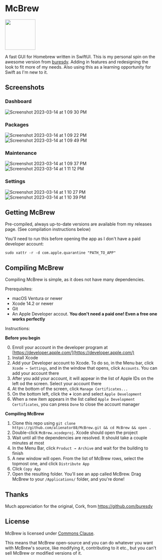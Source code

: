 # McBrew

<img src="https://user-images.githubusercontent.com/6263626/225120744-5e820fc6-2932-44dc-8b62-aa613542fad8.png" width="100" height="100">

A fast GUI for Homebrew written in SwiftUI. This is my personal spin on the awesome version from [buresdv](https://github.com/buresdv/Cork).
Adding in features and redesigning the look to fit more of my needs. Also using this as a learning opportunity for Swift as I'm new to it.

## Screenshots

### Dashboard
![Screenshot 2023-03-14 at 1 09 30 PM](https://user-images.githubusercontent.com/6263626/225112653-de40295b-4391-4417-9763-f850634c4ccb.png)
### Packages
![Screenshot 2023-03-14 at 1 09 22 PM](https://user-images.githubusercontent.com/6263626/225112684-4ee7f402-edb8-4de7-abbb-0a10f2863b57.png)
![Screenshot 2023-03-14 at 1 09 49 PM](https://user-images.githubusercontent.com/6263626/225112735-ae912a79-475c-44c2-93d2-bb9b6d6aefab.png)
### Maintenance
![Screenshot 2023-03-14 at 1 09 37 PM](https://user-images.githubusercontent.com/6263626/225112712-32d34114-a665-4054-994a-1330dc58159d.png)
![Screenshot 2023-03-14 at 1 11 12 PM](https://user-images.githubusercontent.com/6263626/225112874-f40aa849-6540-4403-a736-0c2061b4a497.png)
### Settings
![Screenshot 2023-03-14 at 1 10 27 PM](https://user-images.githubusercontent.com/6263626/225112756-52fa227a-3cc5-4dd5-8b4e-f8347f0c38ff.png)
![Screenshot 2023-03-14 at 1 10 39 PM](https://user-images.githubusercontent.com/6263626/225112812-6cfe3a96-a034-4cc9-b4e6-513babb62b1c.png)



## Getting McBrew

Pre-compiled, always up-to-date versions are available from my releases page. (See compilation instructions below)

You'll need to run this before opening the app as I don't have a paid developer account: 

`sudo xattr -r -d com.apple.quarantine "PATH_TO_APP"`

## Compiling McBrew

Compiling McBrew is simple, as it does not have many dependencies.

Prerequisites:

* macOS Ventura or newer
* Xcode 14.2 or newer
* Git
* An Apple Developer accout. **You don't need a paid one! Even a free one works perfectly**

Instructions:

**Before you begin**

0. Enroll your account in the developer program at [https://developer.apple.com/](https://developer.apple.com/)
1. Install Xcode
2. Add your Developer account to Xcode. To do so, in the Menu bar, click `Xcode → Settings`, and in the window that opens, click `Accounts`. You can add your account there
3. After you add your account, it will appear in the list of Apple IDs on the left od the screen. Select your account there
4. At the bottom of the screen, click `Manage Certificates...`
5. On the bottom left, click the **+** icon and select `Apple Development`
6. When a new item appears in the list called `Apple Development Certificates`, you can press `Done` to close the account manager

**Compiling McBrew**

1. Clone this repo using `git clone https://github.com/alienator88/McBrew.git && cd McBrew && open .`
2. Double-click `McBrew.xcodeproj`. Xcode should open the project
3. Wait until all the dependencies are resolved. It should take a couple minutes at most
4. In the Menu Bar, click `Product → Archive` and wait for the building to finish
5. A new window will open. From the list of McBrew rows, select the topmost one, and click `Distribute App`
6. Click `Copy App`
7. Open the resulting folder. You'll see an app called McBrew. Drag McBrew to your `/Applications/` folder, and you're done!

## Thanks

Much appreciation for the original, Cork, from https://github.com/buresdv

## License

McBrew is licensed under [Commons Clause](https://commonsclause.com).

This means that McBrew open-source and you can do whatever you want with McBrew's source, like modifying it, contributing to it etc., but you can't sell McBrew or modified versions of it.
